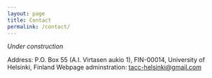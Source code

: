 ```yaml
---
layout: page
title: Contact
permalink: /contact/
---
```

*Under construction*

Address: P.O. Box 55 (A.I. Virtasen aukio 1), FIN-00014, University of Helsinki, Finland
Webpage adminstration: tacc-helsinki@gmail.com
